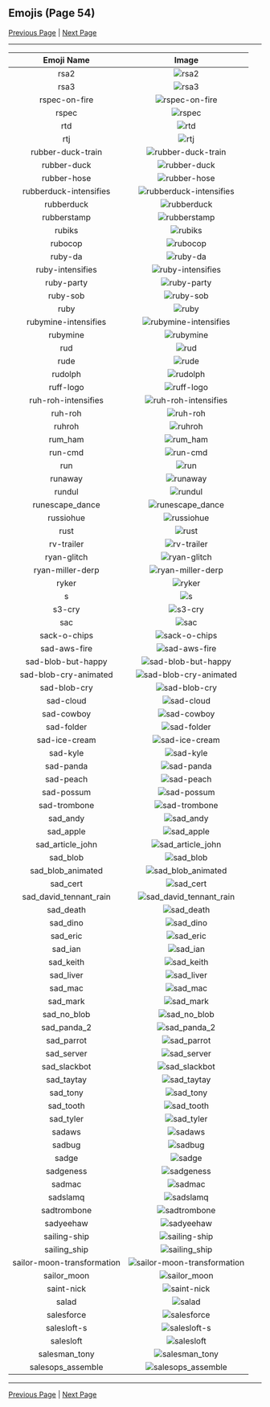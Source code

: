 
## Emojis (Page 54)

[Previous Page](/docs/rc/page-r-0053.md)
  | [Next Page](/docs/rc/page-s-0055.md)

<hr />

|Emoji Name|Image|
| :-: | :-: |
|rsa2| ![rsa2](/emojis/rc/rsa2.png)|
|rsa3| ![rsa3](/emojis/rc/rsa3.png)|
|rspec-on-fire| ![rspec-on-fire](/emojis/rc/rspec-on-fire.gif)|
|rspec| ![rspec](/emojis/rc/rspec.png)|
|rtd| ![rtd](/emojis/rc/rtd.png)|
|rtj| ![rtj](/emojis/rc/rtj.png)|
|rubber-duck-train| ![rubber-duck-train](/emojis/rc/rubber-duck-train.gif)|
|rubber-duck| ![rubber-duck](/emojis/rc/rubber-duck.png)|
|rubber-hose| ![rubber-hose](/emojis/rc/rubber-hose.gif)|
|rubberduck-intensifies| ![rubberduck-intensifies](/emojis/rc/rubberduck-intensifies.gif)|
|rubberduck| ![rubberduck](/emojis/rc/rubberduck.png)|
|rubberstamp| ![rubberstamp](/emojis/rc/rubberstamp.gif)|
|rubiks| ![rubiks](/emojis/rc/rubiks.jpg)|
|rubocop| ![rubocop](/emojis/rc/rubocop.png)|
|ruby-da| ![ruby-da](/emojis/rc/ruby-da.png)|
|ruby-intensifies| ![ruby-intensifies](/emojis/rc/ruby-intensifies.gif)|
|ruby-party| ![ruby-party](/emojis/rc/ruby-party.gif)|
|ruby-sob| ![ruby-sob](/emojis/rc/ruby-sob.png)|
|ruby| ![ruby](/emojis/rc/ruby.png)|
|rubymine-intensifies| ![rubymine-intensifies](/emojis/rc/rubymine-intensifies.gif)|
|rubymine| ![rubymine](/emojis/rc/rubymine.png)|
|rud| ![rud](/emojis/rc/rud.png)|
|rude| ![rude](/emojis/rc/rude.png)|
|rudolph| ![rudolph](/emojis/rc/rudolph.gif)|
|ruff-logo| ![ruff-logo](/emojis/rc/ruff-logo.png)|
|ruh-roh-intensifies| ![ruh-roh-intensifies](/emojis/rc/ruh-roh-intensifies.gif)|
|ruh-roh| ![ruh-roh](/emojis/rc/ruh-roh.gif)|
|ruhroh| ![ruhroh](/emojis/rc/ruhroh.png)|
|rum_ham| ![rum_ham](/emojis/rc/rum_ham.png)|
|run-cmd| ![run-cmd](/emojis/rc/run-cmd.png)|
|run| ![run](/emojis/rc/run.gif)|
|runaway| ![runaway](/emojis/rc/runaway.gif)|
|rundul| ![rundul](/emojis/rc/rundul.jpg)|
|runescape_dance| ![runescape_dance](/emojis/rc/runescape_dance.gif)|
|russiohue| ![russiohue](/emojis/rc/russiohue.png)|
|rust| ![rust](/emojis/rc/rust.png)|
|rv-trailer| ![rv-trailer](/emojis/rc/rv-trailer.png)|
|ryan-glitch| ![ryan-glitch](/emojis/rc/ryan-glitch.png)|
|ryan-miller-derp| ![ryan-miller-derp](/emojis/rc/ryan-miller-derp.png)|
|ryker| ![ryker](/emojis/rc/ryker.png)|
|s| ![s](/emojis/rc/s.jpg)|
|s3-cry| ![s3-cry](/emojis/rc/s3-cry.gif)|
|sac| ![sac](/emojis/rc/sac.png)|
|sack-o-chips| ![sack-o-chips](/emojis/rc/sack-o-chips.png)|
|sad-aws-fire| ![sad-aws-fire](/emojis/rc/sad-aws-fire.gif)|
|sad-blob-but-happy| ![sad-blob-but-happy](/emojis/rc/sad-blob-but-happy.png)|
|sad-blob-cry-animated| ![sad-blob-cry-animated](/emojis/rc/sad-blob-cry-animated.gif)|
|sad-blob-cry| ![sad-blob-cry](/emojis/rc/sad-blob-cry.png)|
|sad-cloud| ![sad-cloud](/emojis/rc/sad-cloud.png)|
|sad-cowboy| ![sad-cowboy](/emojis/rc/sad-cowboy.png)|
|sad-folder| ![sad-folder](/emojis/rc/sad-folder.png)|
|sad-ice-cream| ![sad-ice-cream](/emojis/rc/sad-ice-cream.png)|
|sad-kyle| ![sad-kyle](/emojis/rc/sad-kyle.png)|
|sad-panda| ![sad-panda](/emojis/rc/sad-panda.png)|
|sad-peach| ![sad-peach](/emojis/rc/sad-peach.png)|
|sad-possum| ![sad-possum](/emojis/rc/sad-possum.png)|
|sad-trombone| ![sad-trombone](/emojis/rc/sad-trombone.png)|
|sad_andy| ![sad_andy](/emojis/rc/sad_andy.jpg)|
|sad_apple| ![sad_apple](/emojis/rc/sad_apple.png)|
|sad_article_john| ![sad_article_john](/emojis/rc/sad_article_john.png)|
|sad_blob| ![sad_blob](/emojis/rc/sad_blob.png)|
|sad_blob_animated| ![sad_blob_animated](/emojis/rc/sad_blob_animated.gif)|
|sad_cert| ![sad_cert](/emojis/rc/sad_cert.png)|
|sad_david_tennant_rain| ![sad_david_tennant_rain](/emojis/rc/sad_david_tennant_rain.gif)|
|sad_death| ![sad_death](/emojis/rc/sad_death.png)|
|sad_dino| ![sad_dino](/emojis/rc/sad_dino.png)|
|sad_eric| ![sad_eric](/emojis/rc/sad_eric.png)|
|sad_ian| ![sad_ian](/emojis/rc/sad_ian.png)|
|sad_keith| ![sad_keith](/emojis/rc/sad_keith.jpg)|
|sad_liver| ![sad_liver](/emojis/rc/sad_liver.png)|
|sad_mac| ![sad_mac](/emojis/rc/sad_mac.png)|
|sad_mark| ![sad_mark](/emojis/rc/sad_mark.png)|
|sad_no_blob| ![sad_no_blob](/emojis/rc/sad_no_blob.gif)|
|sad_panda_2| ![sad_panda_2](/emojis/rc/sad_panda_2.png)|
|sad_parrot| ![sad_parrot](/emojis/rc/sad_parrot.gif)|
|sad_server| ![sad_server](/emojis/rc/sad_server.png)|
|sad_slackbot| ![sad_slackbot](/emojis/rc/sad_slackbot.jpg)|
|sad_taytay| ![sad_taytay](/emojis/rc/sad_taytay.png)|
|sad_tony| ![sad_tony](/emojis/rc/sad_tony.png)|
|sad_tooth| ![sad_tooth](/emojis/rc/sad_tooth.png)|
|sad_tyler| ![sad_tyler](/emojis/rc/sad_tyler.gif)|
|sadaws| ![sadaws](/emojis/rc/sadaws.gif)|
|sadbug| ![sadbug](/emojis/rc/sadbug.png)|
|sadge| ![sadge](/emojis/rc/sadge.gif)|
|sadgeness| ![sadgeness](/emojis/rc/sadgeness.gif)|
|sadmac| ![sadmac](/emojis/rc/sadmac.png)|
|sadslamq| ![sadslamq](/emojis/rc/sadslamq.gif)|
|sadtrombone| ![sadtrombone](/emojis/rc/sadtrombone.png)|
|sadyeehaw| ![sadyeehaw](/emojis/rc/sadyeehaw.png)|
|sailing-ship| ![sailing-ship](/emojis/rc/sailing-ship.png)|
|sailing_ship| ![sailing_ship](/emojis/rc/sailing_ship.png)|
|sailor-moon-transformation| ![sailor-moon-transformation](/emojis/rc/sailor-moon-transformation.gif)|
|sailor_moon| ![sailor_moon](/emojis/rc/sailor_moon.png)|
|saint-nick| ![saint-nick](/emojis/rc/saint-nick.gif)|
|salad| ![salad](/emojis/rc/salad.png)|
|salesforce| ![salesforce](/emojis/rc/salesforce.png)|
|salesloft-s| ![salesloft-s](/emojis/rc/salesloft-s.png)|
|salesloft| ![salesloft](/emojis/rc/salesloft.jpg)|
|salesman_tony| ![salesman_tony](/emojis/rc/salesman_tony.png)|
|salesops_assemble| ![salesops_assemble](/emojis/rc/salesops_assemble.jpg)|

<hr/>

[Previous Page](/docs/rc/page-r-0053.md)
  | [Next Page](/docs/rc/page-s-0055.md)
